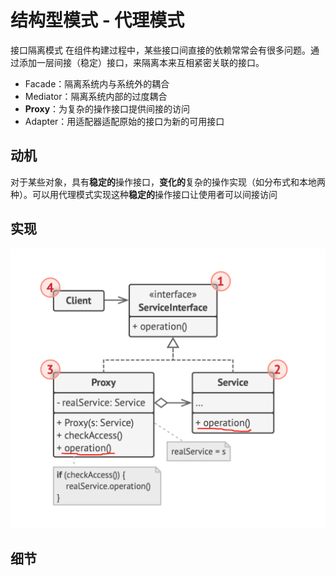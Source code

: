 # 结构型模式 - 代理模式
接口隔离模式
在组件构建过程中，某些接口间直接的依赖常常会有很多问题。通过添加一层间接（稳定）接口，来隔离本来互相紧密关联的接口。
- Facade：隔离系统内与系统外的耦合
- Mediator：隔离系统内部的过度耦合
- **Proxy**：为复杂的操作接口提供间接的访问
- Adapter：用适配器适配原始的接口为新的可用接口
## 动机
对于某些对象，具有**稳定的**操作接口，**变化的**复杂的操作实现（如分布式和本地两种）。可以用代理模式实现这种**稳定的**操作接口让使用者可以间接访问
## 实现
![UML](pics/27_Proxy_UML.png)
## 细节
